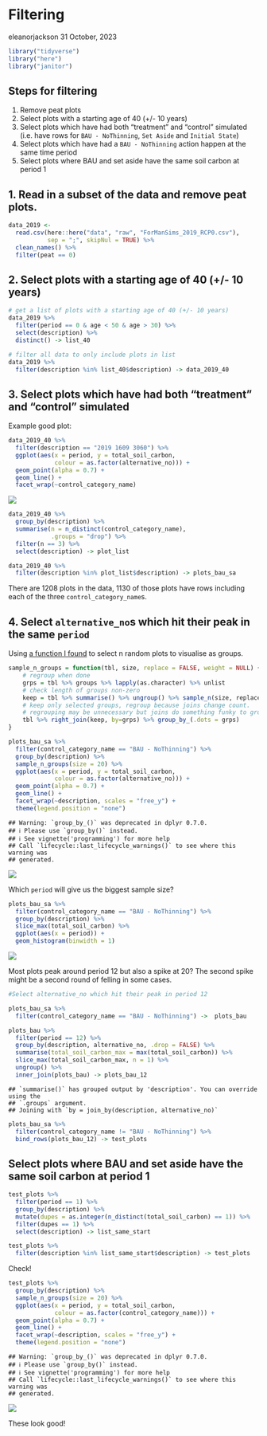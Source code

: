 Filtering
================
eleanorjackson
31 October, 2023

``` r
library("tidyverse")
library("here")
library("janitor")
```

## Steps for filtering

1.  Remove peat plots
2.  Select plots with a starting age of 40 (+/- 10 years)
3.  Select plots which have had both “treatment” and “control” simulated
    (i.e. have rows for `BAU - NoThinning`, `Set Aside` and
    `Initial State`)
4.  Select plots which have had a `BAU - NoThinning` action happen at
    the same time period
5.  Select plots where BAU and set aside have the same soil carbon at
    period 1

## 1. Read in a subset of the data and remove peat plots.

``` r
data_2019 <-
  read.csv(here::here("data", "raw", "ForManSims_2019_RCP0.csv"),
           sep = ";", skipNul = TRUE) %>% 
  clean_names() %>% 
  filter(peat == 0)
```

## 2. Select plots with a starting age of 40 (+/- 10 years)

``` r
# get a list of plots with a starting age of 40 (+/- 10 years)
data_2019 %>%
  filter(period == 0 & age < 50 & age > 30) %>%
  select(description) %>%
  distinct() -> list_40

# filter all data to only include plots in list
data_2019 %>%
  filter(description %in% list_40$description) -> data_2019_40
```

## 3. Select plots which have had both “treatment” and “control” simulated

Example good plot:

``` r
data_2019_40 %>% 
  filter(description == "2019 1609 3060") %>% 
  ggplot(aes(x = period, y = total_soil_carbon, 
             colour = as.factor(alternative_no))) +
  geom_point(alpha = 0.7) +
  geom_line() +
  facet_wrap(~control_category_name) 
```

![](figures/2023-10-30_filtering-test/unnamed-chunk-3-1.png)<!-- -->

``` r
data_2019_40 %>%
  group_by(description) %>%
  summarise(n = n_distinct(control_category_name),
            .groups = "drop") %>%
  filter(n == 3) %>%
  select(description) -> plot_list

data_2019_40 %>%
  filter(description %in% plot_list$description) -> plots_bau_sa
```

There are 1208 plots in the data, 1130 of those plots have rows
including each of the three `control_category_name`s.

## 4. Select `alternative_no`s which hit their peak in the same `period`

Using [a function I
found](https://github.com/tidyverse/dplyr/issues/361) to select n random
plots to visualise as groups.

``` r
sample_n_groups = function(tbl, size, replace = FALSE, weight = NULL) {
    # regroup when done
    grps = tbl %>% groups %>% lapply(as.character) %>% unlist
    # check length of groups non-zero
    keep = tbl %>% summarise() %>% ungroup() %>% sample_n(size, replace, weight)
    # keep only selected groups, regroup because joins change count.
    # regrouping may be unnecessary but joins do something funky to grouping variable
    tbl %>% right_join(keep, by=grps) %>% group_by_(.dots = grps)
}
```

``` r
plots_bau_sa %>%
  filter(control_category_name == "BAU - NoThinning") %>% 
  group_by(description) %>% 
  sample_n_groups(size = 20) %>% 
  ggplot(aes(x = period, y = total_soil_carbon, 
             colour = as.factor(alternative_no))) +
  geom_point(alpha = 0.7) +
  geom_line() +
  facet_wrap(~description, scales = "free_y") +
  theme(legend.position = "none")
```

    ## Warning: `group_by_()` was deprecated in dplyr 0.7.0.
    ## ℹ Please use `group_by()` instead.
    ## ℹ See vignette('programming') for more help
    ## Call `lifecycle::last_lifecycle_warnings()` to see where this warning was
    ## generated.

![](figures/2023-10-30_filtering-test/unnamed-chunk-6-1.png)<!-- -->

Which `period` will give us the biggest sample size?

``` r
plots_bau_sa %>%
  filter(control_category_name == "BAU - NoThinning") %>% 
  group_by(description) %>%
  slice_max(total_soil_carbon) %>% 
  ggplot(aes(x = period)) +
  geom_histogram(binwidth = 1)
```

![](figures/2023-10-30_filtering-test/unnamed-chunk-7-1.png)<!-- -->

Most plots peak around period 12 but also a spike at 20? The second
spike might be a second round of felling in some cases.

``` r
#Select alternative_no which hit their peak in period 12

plots_bau_sa %>%
  filter(control_category_name == "BAU - NoThinning") ->  plots_bau

plots_bau %>% 
  filter(period == 12) %>%
  group_by(description, alternative_no, .drop = FALSE) %>%
  summarise(total_soil_carbon_max = max(total_soil_carbon)) %>% 
  slice_max(total_soil_carbon_max, n = 1) %>%
  ungroup() %>% 
  inner_join(plots_bau) -> plots_bau_12
```

    ## `summarise()` has grouped output by 'description'. You can override using the
    ## `.groups` argument.
    ## Joining with `by = join_by(description, alternative_no)`

``` r
plots_bau_sa %>%
  filter(control_category_name != "BAU - NoThinning") %>% 
  bind_rows(plots_bau_12) -> test_plots
```

## Select plots where BAU and set aside have the same soil carbon at period 1

``` r
test_plots %>%
  filter(period == 1) %>% 
  group_by(description) %>% 
  mutate(dupes = as.integer(n_distinct(total_soil_carbon) == 1)) %>% 
  filter(dupes == 1) %>% 
  select(description) -> list_same_start

test_plots %>%
  filter(description %in% list_same_start$description) -> test_plots
```

Check!

``` r
test_plots %>%
  group_by(description) %>% 
  sample_n_groups(size = 20) %>% 
  ggplot(aes(x = period, y = total_soil_carbon, 
             colour = as.factor(control_category_name))) +
  geom_point(alpha = 0.7) +
  geom_line() +
  facet_wrap(~description, scales = "free_y") +
  theme(legend.position = "none")
```

    ## Warning: `group_by_()` was deprecated in dplyr 0.7.0.
    ## ℹ Please use `group_by()` instead.
    ## ℹ See vignette('programming') for more help
    ## Call `lifecycle::last_lifecycle_warnings()` to see where this warning was
    ## generated.

![](figures/2023-10-30_filtering-test/unnamed-chunk-10-1.png)<!-- -->

These look good!
